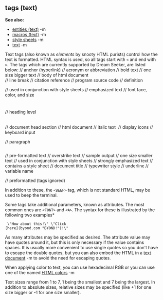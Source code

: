 ## tags (text)
**See also:**
*   [entities (text)](/ref/DM/text/entities.md) -m
*   [macros (text)](/ref/DM/text/macros.md) -m
*   [style sheets](/ref/DM/text/style.md) -m
*   [text](/ref/DM/text.md) -m


Text tags (also known as *elements* by snooty HTML purists)
control how the text is formatted. HTML syntax is used, so all tags
start with `<` and end with `>`. The tags which are currently supported
by Dream Seeker, are listed below:
    <A></A>              // anchor (hyperlink)
    <ACRONYM></ACRONYM>  // acronym or abbreviation
    <B></B>              // bold text
    <BIG></BIG>          // one size bigger text
    <BODY></BODY>        // body of html document
    <BR>                 // line break
    <CITE></CITE>        // citation reference
    <CODE></CODE>        // program source code
    <DFN></DFN>          // definition
    <DIV></DIV>          // used in conjunction with style sheets
    <EM></EM>            // emphasized text
    <FONT></FONT>        // font face, color, and size
    <H1></H1>            // heading level
    <H2></H2>
    <H3></H3>
    <H4></H4>
    <H5></H5>
    <H6></H6>
    <HEAD></HEAD>        // document head section
    <HTML></HTML>        // html document
    <I></I>              // italic text
    <IMG></IMG>          // display icons
    <KBD></KBD>          // keyboard input
    <P></P>              // paragraph
    <PRE></PRE>          // pre-formatted text
    <S></S>              // overstrike text
    <SAMP></SAMP>        // sample output
    <SMALL></SMALL>      // one size smaller text
    <SPAN></SPAN>        // used in conjunction with style sheets
    <STRONG></STRONG>    // strongly emphasized text
    <STYLE></STYLE>      // contains a style sheet
    <TITLE></TITLE>      // document title
    <TT></TT>            // typewriter style
    <U></U>              // underline
    <VAR></VAR>          // variable name
    <XMP></XMP>          // preformatted (tags ignored)


In addition to these, the `<BEEP>` tag, which is not standard
HTML, may be used to beep the terminal. 

Some tags take
additional parameters, known as attributes. The most common ones are
`<FONT>` and `<A>`. The syntax for these is illustrated by the following
two examples* 
```
 \"How about this!\" \"Click
[here](byond.com "BYOND!")!\" 
```
 

As many attributes may
be specified as desired. The attribute value may have quotes around it,
but this is only necessary if the value contains spaces. It is usually
more convenient to use single quotes so you don\'t have to escape the
double quotes, but you can also embed the HTML in a [text
document](/ref/DM/text.md) -m to avoid the need for escaping quotes.


When applying color to text, you can use hexadecimal RGB or you
can use one of the named [HTML
colors](/ref/%7B%7Bappendix%7D%7D/html-colors.md) -m 

Text sizes range
from 1 to 7, 1 being the smallest and 7 being the largest. In addition
to absolute sizes, relative sizes may be specified (like +1 for one size
bigger or -1 for one size smaller).